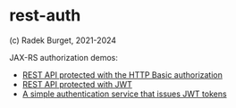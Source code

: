 # rest-auth

(c) Radek Burget, 2021-2024

JAX-RS authorization demos:

- [REST API protected with the HTTP Basic authorization](https://github.com/DIFS-Teaching/rest-auth/tree/main/rest-auth-basic)
- [REST API protected with JWT](https://github.com/DIFS-Teaching/rest-auth/tree/main/rest-auth-jwt)
- [A simple authentication service that issues JWT tokens](https://github.com/DIFS-Teaching/rest-auth/tree/main/rest-jwt-login)
